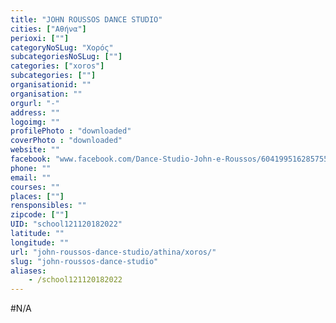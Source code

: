 ```yaml
---
title: "JOHN ROUSSOS DANCE STUDIO"
cities: ["Αθήνα"]
perioxi: [""]
categoryNoSLug: "Χορός"
subcategoriesNoSLug: [""]
categories: ["xoros"]
subcategories: [""]
organisationid: ""
organisation: ""
orgurl: "-"
address: ""
logoimg: ""
profilePhoto : "downloaded"
coverPhoto : "downloaded"
website: ""
facebook: "www.facebook.com/Dance-Studio-John-e-Roussos/604199516285755"
phone: ""
email: ""
courses: ""
places: [""]
rensponsibles: ""
zipcode: [""]
UID: "school121120182022"
latitude: ""
longitude: ""
url: "john-roussos-dance-studio/athina/xoros/"
slug: "john-roussos-dance-studio"
aliases:
    - /school121120182022
---
```





#N/A
